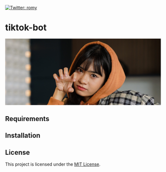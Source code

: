 [![Twitter: romy](https://img.shields.io/twitter/follow/RomySihananda)](https://twitter.com/RomySihananda)

# tiktok-bot

![](https://raw.githubusercontent.com/RomySaputraSihananda/RomySaputraSihananda/main/images/GA-U-u2bsAApmn9.jpeg)

## Requirements

## Installation

## License

This project is licensed under the [MIT License](LICENSE).
